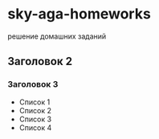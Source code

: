 # sky-aga-homeworks
решение домашних заданий

## Заголовок 2

### Заголовок 3

- Список 1
- Список 2
- Список 3
- Список 4
